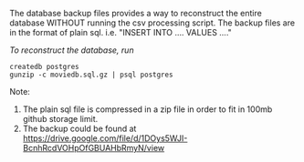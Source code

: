 The database backup files provides a way to reconstruct the entire database WITHOUT running the csv processing script.
The backup files are in the format of plain sql. i.e. "INSERT INTO .... VALUES ...."

_To reconstruct the database, run_

    createdb postgres
    gunzip -c moviedb.sql.gz | psql postgres 

Note:
1. The plain sql file is compressed in a zip file in order to fit in 100mb github storage limit.
2. The backup could be found at https://drive.google.com/file/d/1DOys5WJI-BcnhRcdVOHpOfGBUAHbRmyN/view

